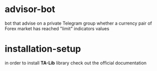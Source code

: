 # advisor-bot
bot that advise on a private Telegram group whether a currency pair of Forex market has reached "limit" indicators values 


# installation-setup
in order to install **TA-Lib** library check out the official documentation

# 
